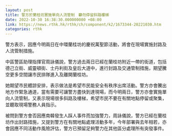 ```yaml
---
layout: post
title: 警方於蘭桂坊實施單向人流管制　籲勿停留斜路樓梯
date: 2022-10-30 16:38:30.000000000 +08:00
link: https://news.rthk.hk/rthk/ch/component/k2/1673344-20221030.htm
categories: rthk
---
```


警方表示，因應今明兩日在中環蘭桂坊的慶祝萬聖節活動，將會在現場實施封路及人流管制措施。

中區警區助理指揮官周詠儀說，警方過去兩日已經在蘭桂坊附近一帶的街道，包括德己立街、威靈頓街、士丹利街及皇后大道中，進行封路及交通管制措施，期望騰空更多空間讓巿民排隊進入及離開蘭桂坊。

她期望巿民體諒安排，表示做法是希望巿民能安全有秩序出席活動。警方亦會騰出地方作緊急通道，當有需要可讓警方盡快到達現場，而今明兩日，警方亦會實施單向人流管制，又表示現場很多斜路及樓梯，希望巿民不要在有關地點停留或聚集，並聽取現場警務人員指示。

被問到警方會否因應南韓發生人踩人事件而加強警力，周詠儀說，警方已經在蘭桂坊作出封路措施，又提到警方在有關地點處理活動多年，今年部署與去年相若，亦會因應不同活動作風險評估，警方已預留足夠警力在其他區分處理所有突發事件。
